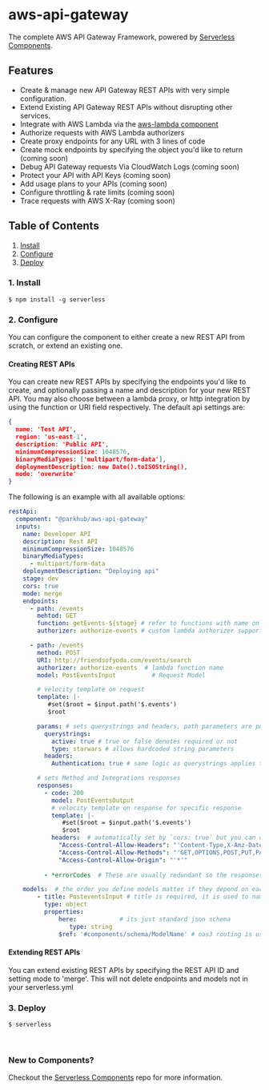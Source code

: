 # aws-api-gateway

The complete AWS API Gateway Framework, powered by [Serverless Components](https://github.com/serverless/components).

## Features

- Create & manage new API Gateway REST APIs with very simple configuration.
- Extend Existing API Gateway REST APIs without disrupting other services.
- Integrate with AWS Lambda via the [aws-lambda component](https://github.com/serverless-components/aws-lambda)
- Authorize requests with AWS Lambda authorizers
- Create proxy endpoints for any URL with 3 lines of code
- Create mock endpoints by specifying the object you'd like to return (coming soon)
- Debug API Gateway requests Via CloudWatch Logs (coming soon)
- Protect your API with API Keys (coming soon)
- Add usage plans to your APIs (coming soon)
- Configure throttling & rate limits (coming soon)
- Trace requests with AWS X-Ray (coming soon)

## Table of Contents

1. [Install](#1-install)
2. [Configure](#3-configure)
3. [Deploy](#4-deploy)

### 1. Install

```shell
$ npm install -g serverless
```

### 2. Configure
You can configure the component to either create a new REST API from scratch, or extend an existing one.

#### Creating REST APIs
You can create new REST APIs by specifying the endpoints you'd like to create, and optionally passing a name 
and description for your new REST API. You may also choose between a lambda proxy, or http integration by 
using the function or URI field respectively. The default api settings are: 
```json
{
  name: 'Test API',
  region: 'us-east-1',
  description: 'Public API',
  minimumCompressionSize: 1048576,
  binaryMediaTypes: ['multipart/form-data'],
  deploymentDescription: new Date().toISOString(),
  mode: 'overwrite'
}
```

The following is an example with all available options:

```yml
restApi:
  component: "@parkhub/aws-api-gateway"
  inputs:
    name: Developer API
    description: Rest API
    minimumCompressionSize: 1048576
    binaryMediaTypes:
      - multipart/form-data
    deploymentDescription: "Deploying api"
    stage: dev
    cors: true
    mode: merge
    endpoints:
      - path: /events
        mehtod: GET
        function: getEvents-${stage} # refer to functions with name only
        authorizer: authorize-events # custom lambda authorizer supported

      - path: /events
        method: POST
        URI: http://friendsofyoda.com/events/search
        authorizer: authorize-events  # lambda function name
        model: PostEventsInput          # Request Model

        # velocity template on request
        template: |-
           #set($root = $input.path('$.events')
           $root

        params: # sets querystrings and headers, path parameters are pulled from the path key
          querystrings:
            active: true # true or false denotes required or not
            type: starwars # allows hardcoded string parameters
          headers:
            Authentication: true # same logic as querystrings applies to headers

        # sets Method and Integrations responses
        responses:
          - code: 200
            model: PostEventsOutput
            # velocity template on response for specific response
            template: |-
               #set($root = $input.path('$.events')
               $root
            headers:  # automatically set by `cors: true` but you can override
              "Access-Control-Allow-Headers": "'Content-Type,X-Amz-Date,Authorization,X-Api-Key,X-Amz-Security-Token'",
              "Access-Control-Allow-Methods": "'GET,OPTIONS,POST,PUT,PATCH,DELETE'",
              "Access-Control-Allow-Origin": "'*'"
         
          - *errorCodes  # These are usually redundant so the responses object is flattened which allows merging arrays

    models:  # the order you define models matter if they depend on eachother
        - title: PosteventsInput # title is required, it is used to name the model
          type: object
          properties:
              here:            # its just standard json schema
                 type: string
              $ref: '#components/schema/ModelName' # oas3 routing is used for reference
```

#### Extending REST APIs
You can extend existing REST APIs by specifying the REST API ID and setting mode to 'merge'. This will not delete endpoints and models not in your serverless.yml

### 3. Deploy

```shell
$ serverless
```

&nbsp;

### New to Components?

Checkout the [Serverless Components](https://github.com/serverless/components) repo for more information.
